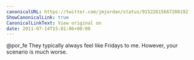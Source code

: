 ```yaml
---
canonicalURL: https://twitter.com/jmjordan/status/91522615667208192
ShowCanonicalLink: true
CanonicalLinkText: View original on
date: 2011-07-14T15:01:06+00:00
---
```

@por_fe They typically always feel like Fridays to me. However, your scenario is much worse.